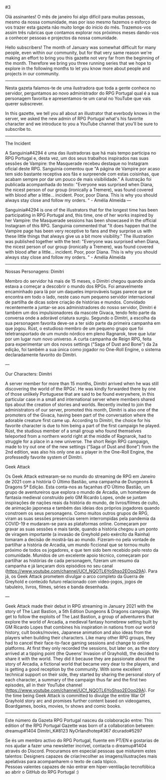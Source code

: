 #3

Olá assinantes! O mês de janeiro foi algo difícil para muitas pessoas, mesmo da nossa comunidade, mas por isso mesmo fazemos o esforço de vos trazer esta gazeta não muito longe do inicio do mês. Trazemos-vos assim três rubricas que contamos explorar nos próximos meses dando-vos a conhecer pessoas e projectos da nossa comunidade.  

Hello subscribers! The month of January was somewhat difficult for many people, even within our community, but for that very same reason we're making an effort to bring you this gazette not very far from the beginning of the month. Therefore we bring you three running series that we hope to explore in the following months to let you know more about people and projects in our community.

---

Nesta gazeta falamos-te de uma ilustradora que toda a gente conhece no servidor, perguntamos ao novo administrador do RPG Portugal qual é a sua personagem favorita e apresentamos-te um canal no YouTube que vais querer subscrever.

In this gazette, we tell you all about an illustrator that everbody knows in the server, we asked the new admin of RPG Portugal what's his favorite character and we introduce to you a YouTube channel that you'll be sure to subscribe to.

---

The Incident

A Sanguinia#4294 é uma das ilustradoras que há mais tempo participa no RPG Portugal e, desta vez, um dos seus trabalhos inspirados nas suas sessões de Vampire: the Masquerade recebeu destaque no Instagram oficial deste RPG. Sanguinia comentou que "A página de Vampire por acaso tem sido bastante receptiva aos fãs e surpreende com estas coisinhas, que acabam sempre por dar um pouco de mais visibilidade." A ilustração foi publicada acompanhada do texto: "Everyone was surprised when Diana, the nicest person of our group (ironically a Tremere), was found covered with blood after a little... incident. Poor, poor Diana. This is why you should always stay close and follow my orders. " - Amélia Almeida 
—

Sanguinia#4294 is one of the illustrators that for the longest time has been participating in RPG Portugal and, this time, one of her works inspired by her Vampire: the Masquerade sessions has been showcased in the official Instagram of this RPG. Sanguinia commented that "It does happen that the Vampire page has been very receptive to fans and they surprise us with these little things that always give us a bit more visibility." The illustration was published together with the text: "Everyone was surprised when Diana, the nicest person of our group (ironically a Tremere), was found covered with blood after a little... incident. Poor, poor Diana. This is why you should always stay close and follow my orders. " - Amélia Almeida 

---

Nossas Personagens: Dimitri

Membro do servidor há mais de 15 meses, o Dimitri chegou quando ainda estava a começar a descobrir o mundo dos RPGs. Foi amavelmente encaminhado para lá por um daqueles improváveis tugas parece que se encontra em todo o lado, neste caso num pequeno servidor internacional de partilha de dicas sobre criação de histórias e mundos. Convidado recentemente a juntar-se aos administradores do nosso servidor, Dimitri é também um dos impulsionadores da mascote Givaca, tendo feito parte da conversa onde a adorável criatura surgiu.
Segundo o Dimitri, a escolha da sua personagem favorita deve-se a ter sido parte da primeira campanha em que jogou. Rúst, o estudioso membro de um pequeno grupo que foi teletransportado de um mundo nórdico em pleno Ragnarok, teve que lutar por um lugar num novo universo. A curta campanha de Reign RPG, feita para experimentar um dos novos settings ("Saga of Dust and Bone") da 2a edição, foi também a sua única como jogador no One-Roll Engine, o sistema declaradamente favorito do Dimitri.

—

Our Characters: Dimitri

A server member for more than 15 months, Dimitri arrived when he was still discovering the world of the RPGs'. He was kindly forwarded there by one of those unlikely Portuguese that are said to be found everywhere, in this particular case in a small and international server where members shared tips about the creation of stories and worlds. Recently invited to join the administrators of our server, promoted this month, Dimitri is also one of the promoters of the Givaca, having been part of the conversation where the adorable creature first came up.
According to Dimitri, the choice for his favorite character is due to him being a part of the first campaign he played. Rúst, the studious member of a small group who found themselves teleported from a northern world right at the middle of Ragnarok, had to struggle for a place in a new universe. The short Reign RPG campaign, made to try out one of the new settings (“Saga of Dust and Bone”) from the 2nd edition, was also his only one as a player in the One-Roll Engine, the professedly favorite system of Dimitri. 


Geek Attack

Os Geek Attack estrearam-se no mundo do streaming de RPG em Janeiro de 2021 com a história O Último Bastião, uma campanha de Dungeons & Dragons 5ª Edição. Esta conta-nos as façanhas d’O Último Bastião, um grupo de aventureiros que explora o mundo de Arcadia, um homebrew de fantasia medieval construído pelo GM Ricardo Lopes, onde se juntam inspirações de nações reais da história do mundo, de livros/filmes de culto, de animação japonesa e também das ideias dos próprios jogadores quando constroem os seus personagens.
Como muitos outros grupos de RPG, viram as suas sessões presencias serem interrompidas pela pandemia da COVID-19 e mudaram-se para as plataformas online. Começaram por gravar as suas sessões e mais tarde, quando a história chegou a um ponto de viragem importante (a invasão de Greyhold pelo exército da Rainha) tomaram a decisão de mostrá-las ao mundo. Fizeram-no pela vontade de partilhar a história de Arcadia, um mundo ficcional que se tornou muito próximo de todos os jogadores, e que tem sido bem recebido pelo resto da comunidade.
Munidos de um excelente apoio técnico, começaram por partilhar as histórias de cada personagem, fizeram um resumo da campanha e já lançaram dois episódios no seu canal (https://www.youtube.com/channel/UCf_NQOTL6YoShso2EOoq29A). Para já, os Geek Attack prometem divulgar o arco completo da Guerra de Greyhold e conteúdo futuro relacionado com video-jogos, jogos de tabuleiro, livros, filmes, séries e banda desenhada.

—

Geek Attack made their debut in RPG streaming in January 2021 with the story of The Last Bastion, a 5th Edition Dungeons & Dragons campaign. We get to follow the exploits of The Last Bastion, a group of adventurers that explore the world of Arcadia, a medieval fantasy homebrew setting built by GM Ricardo Lopes that combines his inspiration in nations from our world history, cult books/movies, Japanese animation and also ideas from the players when building their characters.
Like many other RPG groups, they had to cancel their face-to-face gaming sessions and change to online platforms. At first they only recorded the sessions, but later on, as the story arrived at a tipping point (the Queens’ Invasion of Grayhold), the decided to share it with the world. They did it because they are passionate about the story of Arcadia, a fictional world that became very dear to the players, and is getting a good reception by the community.
With some excellent technical support on their side, they started by sharing the personal story of each character, a summary of the campaign thus far and the first two episodes, all in their YouTube channel (https://www.youtube.com/channel/UCf_NQOTL6YoShso2EOoq29A). For the time being Geek Attack is committed to divulge the entire War Of Grayhold story arc and promises further content based on videogames, Boardgames, books, movies, tv shows and comic books.


---

Este número da Gazeta RPG Portugal nasceu da colaboração entre:
This edition of the RPG Portugal Gazette was born of a collaboration between:
dreamup#1404
Dimitri_K#8123
NyOrlandhotep#367
dcurado#5297

Se és um membro activo do RPG Portugal, fluente em PT/EN e gostarias de nos ajudar a fazer uma newsletter incrível, contacta o dreamup#1404 através do Discord. Procuramos em especial pessoas que misturem estes talentos:
Designers capazes de criar/recolher as imagens/ilustrações mais apelativas para acompanharem o texto de cada tópico.  
Pessoas valentes capazes de não entrar em hiper-ventilação tecnofóbica ao abrir o GitHub do RPG Portugal :) 
